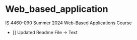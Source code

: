 # Web_based_application
IS 4460-090 Summer 2024 Web-Based Applications Course
* [] Updated Readme File -> Text

